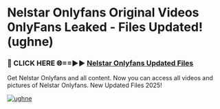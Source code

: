 # Nelstar Onlyfans Original Videos 0nlyFans Leaked - Files Updated! (ughne)

<h3>🔴 CLICK HERE 🌐==►► <a href="https://tinyurl.com/2m67pmp6" rel="nofollow">Nelstar Onlyfans Updated Files</a></h3>

Get Nelstar Onlyfans and all content. Now you can access all videos and pictures of Nelstar Onlyfans. New Updated Files 2025!

[![ughne](https://i.imgur.com/H4QAA4z.gif)](https://tinyurl.com/2m67pmp6)